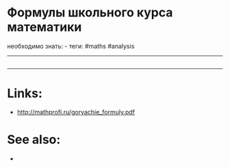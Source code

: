 #  Формулы школьного курса математики
необходимо знать: -
теги: #maths #analysis

---
## 


---

# Links:
- http://mathprofi.ru/goryachie_formuly.pdf

# See also:
- 